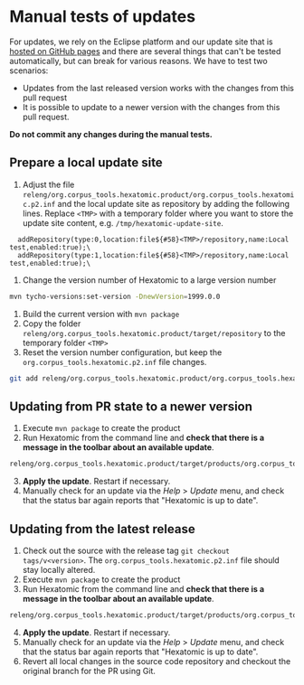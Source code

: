 # Manual tests of updates

For updates, we rely on the Eclipse platform and our update site that is [hosted
on GitHub pages](https://github.com/hexatomic/updates) and there are several
things that can't be tested automatically, but can break for various reasons.
We have to test two scenarios: 
- Updates from the last released version works with the changes from this pull request
- It is possible to update to a newer version with the changes from this pull request.

**Do not commit any changes during the manual tests.**

## Prepare a local update site

1. Adjust the file `releng/org.corpus_tools.hexatomic.product/org.corpus_tools.hexatomic.p2.inf` and the local update site as repository by adding the following lines. 
   Replace `<TMP>` with a temporary folder where you want to store the update site content, e.g. `/tmp/hexatomic-update-site`.
```plain
  addRepository(type:0,location:file${#58}<TMP>/repository,name:Local test,enabled:true);\
  addRepository(type:1,location:file${#58}<TMP>/repository,name:Local test,enabled:true);\
``` 
1. Change the version number of Hexatomic to a large version number
```bash
mvn tycho-versions:set-version -DnewVersion=1999.0.0
```
1. Build the current version with `mvn package`
2. Copy the folder `releng/org.corpus_tools.hexatomic.product/target/repository` to the temporary folder `<TMP>`
3. Reset the version number configuration, but keep the `org.corpus_tools.hexatomic.p2.inf` file changes.
```bash
git add releng/org.corpus_tools.hexatomic.product/org.corpus_tools.hexatomic.p2.inf && git restore . && git reset
``` 

## Updating from PR state to a newer version

1. Execute `mvn package` to create the product
2. Run Hexatomic from the command line and **check that there is a message in the toolbar about an available update**.
```bash
releng/org.corpus_tools.hexatomic.product/target/products/org.corpus_tools.hexatomic.product/linux/gtk/x86_64/hexatomic
``` 
3. **Apply the update**. Restart if necessary.
4. Manually check for an update via the *Help* > *Update* menu, and check that the status bar again reports that "Hexatomic is up to date".

## Updating from the latest release

1. Check out the source with the release tag `git checkout tags/v<version>`. The `org.corpus_tools.hexatomic.p2.inf` file should stay locally altered.
2. Execute `mvn package` to create the product
3. Run Hexatomic from the command line and **check that there is a message in the toolbar about an available update**.
```bash
releng/org.corpus_tools.hexatomic.product/target/products/org.corpus_tools.hexatomic.product/linux/gtk/x86_64/hexatomic
``` 
4. **Apply the update**. Restart if necessary.
5. Manually check for an update via the *Help* > *Update* menu, and check that the status bar again reports that "Hexatomic is up to date".
6.  Revert all local changes in the source code repository and checkout the original branch for the PR using Git.
